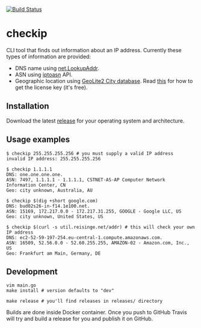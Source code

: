 [![Build Status](https://travis-ci.org/jreisinger/checkip.svg?branch=master)](https://travis-ci.org/jreisinger/checkip)

# checkip

CLI tool that finds out information about an IP address. Currently these types of information are provided:

* DNS name using [net.LookupAddr](https://golang.org/pkg/net/#LookupAddr).
* ASN using [iptoasn](https://iptoasn.com/) API.
* Geographic location using [GeoLite2 City database](https://dev.maxmind.com/geoip/geoip2/geolite2/). Read [this](https://dev.maxmind.com/geoip/geoip2/geolite2/#Download_Access) for how to get the license key (it's free).

## Installation

Download the latest [release](https://github.com/jreisinger/checkip/releases) for your operating system and architecture.

## Usage examples

```
$ checkip 255.255.255.256 # you must supply a valid IP address
invalid IP address: 255.255.255.256

$ checkip 1.1.1.1
DNS: one.one.one.one.
ASN: 7497, 1.1.1.1 - 1.1.1.1, CSTNET-AS-AP Computer Network Information Center, CN
Geo: city unknown, Australia, AU

$ checkip $(dig +short google.com)
DNS: bud02s26-in-f14.1e100.net.
ASN: 15169, 172.217.0.0 - 172.217.31.255, GOOGLE - Google LLC, US
Geo: city unknown, United States, US

$ checkip $(curl -s util.reisinge.net/addr) # this will check your own IP address
DNS: ec2-52-59-197-254.eu-central-1.compute.amazonaws.com.
ASN: 16509, 52.56.0.0 - 52.60.255.255, AMAZON-02 - Amazon.com, Inc., US
Geo: Frankfurt am Main, Germany, DE
```

## Development

```
vim main.go
make install # version defaults to "dev"

make release # you'll find releases in releases/ directory
```

Builds are done inside Docker container. Once you push to GitHub Travis will
try and build a release for you and publish it on GitHub.
